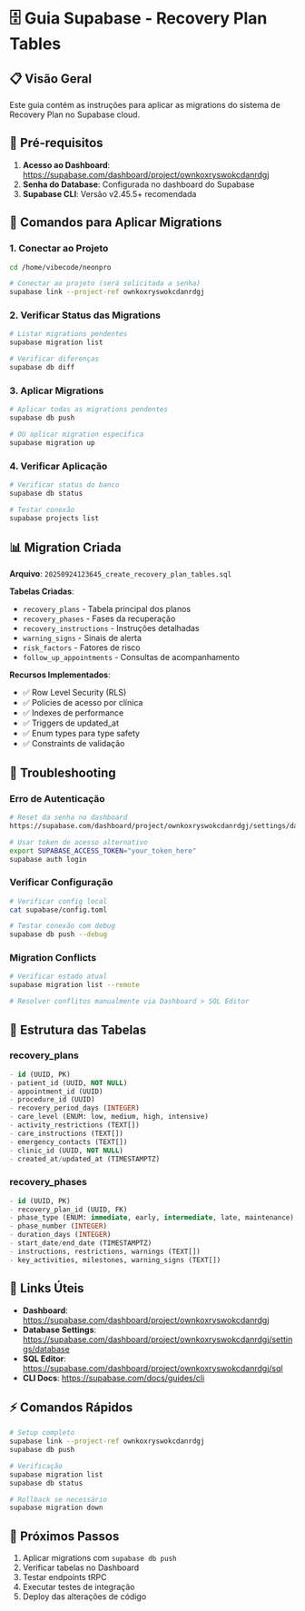 # 🗄️ Guia Supabase - Recovery Plan Tables

## 📋 Visão Geral

Este guia contém as instruções para aplicar as migrations do sistema de Recovery Plan no Supabase cloud.

## 🔑 Pré-requisitos

1. **Acesso ao Dashboard**: https://supabase.com/dashboard/project/ownkoxryswokcdanrdgj
2. **Senha do Database**: Configurada no dashboard do Supabase
3. **Supabase CLI**: Versão v2.45.5+ recomendada

## 🚀 Comandos para Aplicar Migrations

### 1. Conectar ao Projeto

```bash
cd /home/vibecode/neonpro

# Conectar ao projeto (será solicitada a senha)
supabase link --project-ref ownkoxryswokcdanrdgj
```

### 2. Verificar Status das Migrations

```bash
# Listar migrations pendentes
supabase migration list

# Verificar diferenças
supabase db diff
```

### 3. Aplicar Migrations

```bash
# Aplicar todas as migrations pendentes
supabase db push

# OU aplicar migration específica
supabase migration up
```

### 4. Verificar Aplicação

```bash
# Verificar status do banco
supabase db status

# Testar conexão
supabase projects list
```

## 📊 Migration Criada

**Arquivo**: `20250924123645_create_recovery_plan_tables.sql`

**Tabelas Criadas**:

- `recovery_plans` - Tabela principal dos planos
- `recovery_phases` - Fases da recuperação
- `recovery_instructions` - Instruções detalhadas
- `warning_signs` - Sinais de alerta
- `risk_factors` - Fatores de risco
- `follow_up_appointments` - Consultas de acompanhamento

**Recursos Implementados**:

- ✅ Row Level Security (RLS)
- ✅ Policies de acesso por clínica
- ✅ Indexes de performance
- ✅ Triggers de updated_at
- ✅ Enum types para type safety
- ✅ Constraints de validação

## 🔧 Troubleshooting

### Erro de Autenticação

```bash
# Reset da senha no dashboard
https://supabase.com/dashboard/project/ownkoxryswokcdanrdgj/settings/database

# Usar token de acesso alternativo
export SUPABASE_ACCESS_TOKEN="your_token_here"
supabase auth login
```

### Verificar Configuração

```bash
# Verificar config local
cat supabase/config.toml

# Testar conexão com debug
supabase db push --debug
```

### Migration Conflicts

```bash
# Verificar estado atual
supabase migration list --remote

# Resolver conflitos manualmente via Dashboard > SQL Editor
```

## 📝 Estrutura das Tabelas

### recovery_plans

```sql
- id (UUID, PK)
- patient_id (UUID, NOT NULL)
- appointment_id (UUID)
- procedure_id (UUID)
- recovery_period_days (INTEGER)
- care_level (ENUM: low, medium, high, intensive)
- activity_restrictions (TEXT[])
- care_instructions (TEXT[])
- emergency_contacts (TEXT[])
- clinic_id (UUID, NOT NULL)
- created_at/updated_at (TIMESTAMPTZ)
```

### recovery_phases

```sql
- id (UUID, PK)
- recovery_plan_id (UUID, FK)
- phase_type (ENUM: immediate, early, intermediate, late, maintenance)
- phase_number (INTEGER)
- duration_days (INTEGER)
- start_date/end_date (TIMESTAMPTZ)
- instructions, restrictions, warnings (TEXT[])
- key_activities, milestones, warning_signs (TEXT[])
```

## 🔗 Links Úteis

- **Dashboard**: https://supabase.com/dashboard/project/ownkoxryswokcdanrdgj
- **Database Settings**: https://supabase.com/dashboard/project/ownkoxryswokcdanrdgj/settings/database
- **SQL Editor**: https://supabase.com/dashboard/project/ownkoxryswokcdanrdgj/sql
- **CLI Docs**: https://supabase.com/docs/guides/cli

## ⚡ Comandos Rápidos

```bash
# Setup completo
supabase link --project-ref ownkoxryswokcdanrdgj
supabase db push

# Verificação
supabase migration list
supabase db status

# Rollback se necessário
supabase migration down
```

## 🎯 Próximos Passos

1. Aplicar migrations com `supabase db push`
2. Verificar tabelas no Dashboard
3. Testar endpoints tRPC
4. Executar testes de integração
5. Deploy das alterações de código
